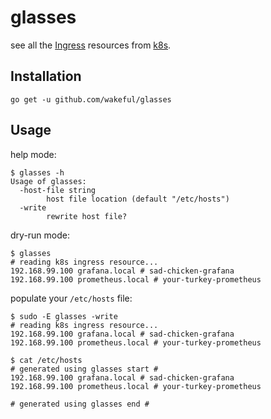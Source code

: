 # glasses

see all the [Ingress](https://kubernetes.io/docs/concepts/services-networking/ingress/) resources from [k8s](https://kubernetes.io/).


## Installation 
```
go get -u github.com/wakeful/glasses
```

## Usage

help mode:
```
$ glasses -h
Usage of glasses:
  -host-file string
        host file location (default "/etc/hosts")
  -write
        rewrite host file?
```

dry-run mode:
```
$ glasses
# reading k8s ingress resource...
192.168.99.100 grafana.local # sad-chicken-grafana
192.168.99.100 prometheus.local # your-turkey-prometheus
```

populate your `/etc/hosts` file:
```
$ sudo -E glasses -write
# reading k8s ingress resource...
192.168.99.100 grafana.local # sad-chicken-grafana
192.168.99.100 prometheus.local # your-turkey-prometheus

$ cat /etc/hosts
# generated using glasses start #
192.168.99.100 grafana.local # sad-chicken-grafana
192.168.99.100 prometheus.local # your-turkey-prometheus

# generated using glasses end #
```